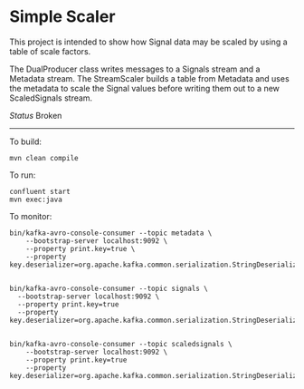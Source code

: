 # Simple Scaler

This project is intended to show how Signal data may be scaled by using a table of scale factors.

The DualProducer class writes messages to a Signals stream and a Metadata stream.
The StreamScaler builds a table from Metadata and uses the metadata to scale the Signal values before writing them out to a new ScaledSignals stream.

*Status* Broken

---
To build:

```console
mvn clean compile
```

To run:
```console
confluent start
mvn exec:java
```

To monitor:
```console
bin/kafka-avro-console-consumer --topic metadata \
    --bootstrap-server localhost:9092 \
    --property print.key=true \
    --property key.deserializer=org.apache.kafka.common.serialization.StringDeserializer
 

bin/kafka-avro-console-consumer --topic signals \
  --bootstrap-server localhost:9092 \
  --property print.key=true
  --property key.deserializer=org.apache.kafka.common.serialization.StringDeserializer
          

bin/kafka-avro-console-consumer --topic scaledsignals \
    --bootstrap-server localhost:9092 \
    --property print.key=true
    --property key.deserializer=org.apache.kafka.common.serialization.StringDeserializer   

```